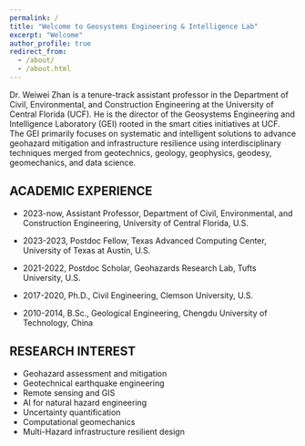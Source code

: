 ```yaml
---
permalink: /
title: "Welcome to Geosystems Engineering & Intelligence Lab"
excerpt: "Welcome"
author_profile: true
redirect_from: 
  - /about/
  - /about.html
---
```

Dr. Weiwei Zhan is a tenure-track assistant professor in the Department of Civil, Environmental, and Construction Engineering at the University of Central Florida (UCF). He is the director of the Geosystems Engineering and Intelligence Laboratory (GEI) rooted in the smart cities initiatives at UCF. The GEI primarily focuses on systematic and intelligent solutions to advance geohazard mitigation and infrastructure resilience using interdisciplinary techniques merged from geotechnics, geology, geophysics, geodesy, geomechanics, and data science. 


## ACADEMIC EXPERIENCE
* 2023-now,  Assistant Professor, Department of Civil, Environmental, and Construction Engineering, University of Central Florida, U.S.

* 2023-2023, Postdoc Fellow, Texas Advanced Computing Center, University of Texas at Austin, U.S. 

* 2021-2022, Postdoc Scholar, Geohazards Research Lab, Tufts University, U.S.

* 2017-2020, Ph.D., Civil Engineering, Clemson University, U.S.  

* 2010-2014, B.Sc., Geological Engineering, Chengdu University of Technology, China  

## RESEARCH INTEREST
* Geohazard assessment and mitigation
* Geotechnical earthquake engineering
* Remote sensing and GIS
* AI for natural hazard engineering
* Uncertainty quantification
* Computational geomechanics
* Multi-Hazard infrastructure resilient design


